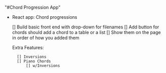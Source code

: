 "#Chord Progression App"

- React app: Chord progressions

    [] Build basic front end with drop-down for filenames
    [] Add button for chords should add a chord to a table or a list
    [] Show them on the page in order of how you added them

    Extra Features:

        [] Inversions
        [] Piano Chords
            [] w/Inversions